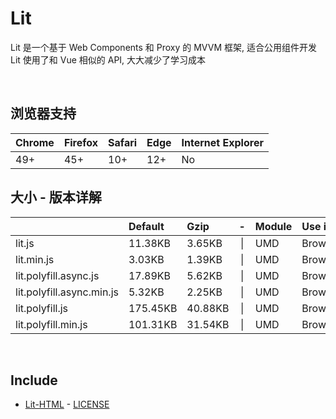 # Lit
Lit 是一个基于 Web Components 和 Proxy 的 MVVM 框架, 适合公用组件开发<br>
Lit 使用了和 Vue 相似的 API, 大大减少了学习成本

<br>

## 浏览器支持

| Chrome | Firefox | Safari | Edge | Internet Explorer |
| :-     | :-      | :-     | :-   | :-                |
| 49+    | 45+     | 10+    | 12+  | No                |

## 大小 - 版本详解
|                           | Default | Gzip   | -   | Module | Use in | Description |
| :-                        | :-      | :-     | :-: | :-     | :-     | :-          |
| lit.js                    | 11.38KB | 3.65KB | \| | UMD | Browser | |
| lit.min.js                | 3.03KB | 1.39KB | \| | UMD | Browser | |
| lit.polyfill.async.js     | 17.89KB | 5.62KB | \| | UMD | Browser | |
| lit.polyfill.async.min.js | 5.32KB | 2.25KB | \| | UMD | Browser | |
| lit.polyfill.js           | 175.45KB | 40.88KB | \| | UMD | Browser | |
| lit.polyfill.min.js       | 101.31KB | 31.54KB | \| | UMD | Browser | |

<br>

## Include
  - [Lit-HTML](https://github.com/Polymer/lit-html) \- [LICENSE](https://github.com/Polymer/lit-html/blob/master/LICENSE)